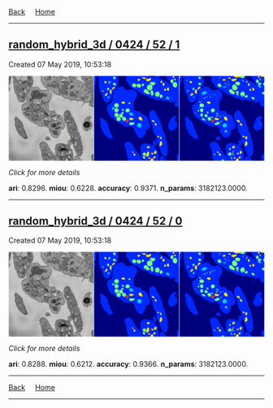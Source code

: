 
[Back](..)&nbsp;&nbsp;&nbsp;&nbsp;&nbsp;[Home](https://leapmanlab.github.io/snapshots)

---

<div class="summary"><a href="1"><h2>random_hybrid_3d / 0424 / 52 / 1</h2></a><p>Created 07 May 2019, 10:53:18
</p><a href="1"><img src="1/media/summary.png" align="center"></a><p>
<i>Click for more details</i>
</p></div>

**ari**: 0.8296. **miou**: 0.6228. **accuracy**: 0.9371. **n_params**: 3182123.0000. 

---

<div class="summary"><a href="0"><h2>random_hybrid_3d / 0424 / 52 / 0</h2></a><p>Created 07 May 2019, 10:53:18
</p><a href="0"><img src="0/media/summary.png" align="center"></a><p>
<i>Click for more details</i>
</p></div>

**ari**: 0.8288. **miou**: 0.6212. **accuracy**: 0.9366. **n_params**: 3182123.0000. 

---

[Back](..)&nbsp;&nbsp;&nbsp;&nbsp;&nbsp;[Home](https://leapmanlab.github.io/snapshots)

---